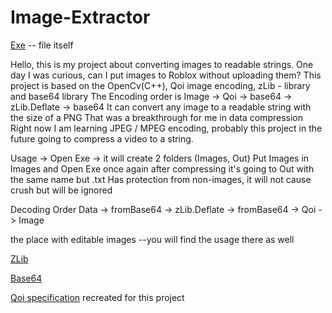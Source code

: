# Image-Extractor

[Exe](https://drive.google.com/file/d/1wl1yD7UJQ-PY-9SXtXAyPRT9hpWh3HLd/view) -- file itself

Hello, this is my project about converting images to readable strings.
One day I was curious, can I put images to Roblox without uploading them?
This project is based on the OpenCv(C++), Qoi image encoding, zLib - library and base64 library
The Encoding order is Image -> Qoi -> base64 -> zLib.Deflate -> base64
It can convert any image to a readable string with the size of a PNG
That was a breakthrough for me in data compression
Right now I am learning JPEG / MPEG encoding, probably this project in the future going to compress a video to a string.

Usage -> Open Exe -> it will create 2 folders (Images, Out)
Put Images in Images and Open Exe once again
after compressing it's going to Out with the same name but .txt
Has protection from non-images, it will not cause crush but will be ignored

Decoding Order Data -> fromBase64 -> zLib.Deflate -> fromBase64 -> Qoi -> Image

the place with editable images --you will find the usage there as well

[ZLib](https://devforum.roblox.com/t/string-compression-zlibdeflate/755687)

[Base64](https://devforum.roblox.com/t/base64-encoding-and-decoding-in-lua/1719860)

[Qoi specification](https://qoiformat.org/qoi-specification.pdf) recreated for this project
